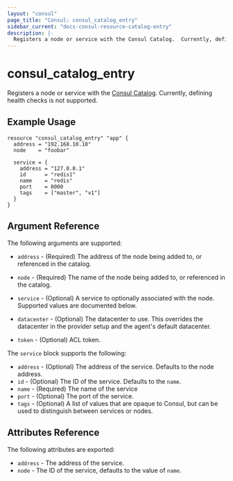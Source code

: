 ```yaml
---
layout: "consul"
page_title: "Consul: consul_catalog_entry"
sidebar_current: "docs-consul-resource-catalog-entry"
description: |-
  Registers a node or service with the Consul Catalog.  Currently, defining health checks is not supported.
---
```


# consul_catalog_entry

Registers a node or service with the [Consul Catalog](https://www.consul.io/docs/agent/http/catalog.html#catalog_register).
Currently, defining health checks is not supported.

## Example Usage

```hcl
resource "consul_catalog_entry" "app" {
  address = "192.168.10.10"
  node    = "foobar"

  service = {
    address = "127.0.0.1"
    id      = "redis1"
    name    = "redis"
    port    = 8000
    tags    = ["master", "v1"]
  }
}
```

## Argument Reference

The following arguments are supported:

* `address` - (Required) The address of the node being added to,
  or referenced in the catalog.

* `node` - (Required) The name of the node being added to, or
  referenced in the catalog.

* `service` - (Optional) A service to optionally associated with
  the node. Supported values are documented below.

* `datacenter` - (Optional) The datacenter to use. This overrides the
  datacenter in the provider setup and the agent's default datacenter.

* `token` - (Optional) ACL token.

The `service` block supports the following:

* `address` - (Optional) The address of the service. Defaults to the
  node address.
* `id` - (Optional) The ID of the service. Defaults to the `name`.
* `name` - (Required) The name of the service
* `port` - (Optional) The port of the service.
* `tags` - (Optional) A list of values that are opaque to Consul,
  but can be used to distinguish between services or nodes.

## Attributes Reference

The following attributes are exported:

* `address` - The address of the service.
* `node` - The ID of the service, defaults to the value of `name`.
